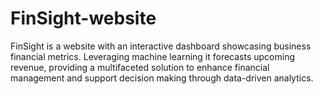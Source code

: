 # FinSight-website
FinSight is a website with an interactive dashboard showcasing business financial metrics. Leveraging machine learning it forecasts upcoming revenue, providing a multifaceted solution to enhance financial management and support decision making through data-driven analytics. 

